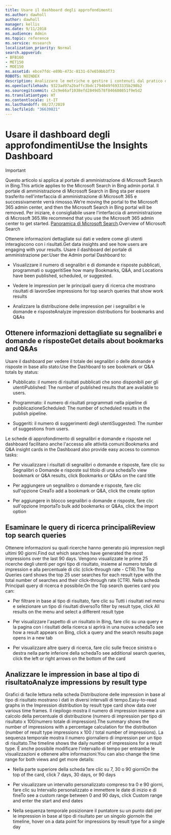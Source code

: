 ```yaml
---
title: Usare il dashboard degli approfondimenti
ms.author: dawholl
author: dawholl
manager: kellis
ms.date: 9/11/2018
ms.audience: Admin
ms.topic: reference
ms.service: mssearch
localization_priority: Normal
search.appverid:
- BFB160
- MET150
- MOE150
ms.assetid: ebce7fdc-e89b-473c-8131-67e659bb3f73
ROBOTS: NOINDEX
description: Analizzare le metriche e gestire i contenuti dal pratico dashboard nel portale di amministrazione di Microsoft Search
ms.openlocfilehash: 9323ad97a2baffc3bdc1794049f6933335b298b2
ms.sourcegitcommit: c2c9e66af1038efd2849d578f846680851f9e5d2
ms.translationtype: HT
ms.contentlocale: it-IT
ms.lasthandoff: 08/27/2019
ms.locfileid: "36639821"
---
```

# <a name="use-the-insights-dashboard"></a><span data-ttu-id="ee575-103">Usare il dashboard degli approfondimenti</span><span class="sxs-lookup"><span data-stu-id="ee575-103">Use the Insights Dashboard</span></span>

> [!IMPORTANT]
> <span data-ttu-id="ee575-104">Questo articolo si applica al portale di amministrazione di Microsoft Search in Bing.</span><span class="sxs-lookup"><span data-stu-id="ee575-104">This article applies to the Microsoft Search in Bing admin portal.</span></span> <span data-ttu-id="ee575-105">Il portale di amministrazione di Microsoft Search in Bing sta per essere trasferito nell'interfaccia di amministrazione di Microsoft 365 e successivamente verrà rimosso.</span><span class="sxs-lookup"><span data-stu-id="ee575-105">We’re moving the portal to the Microsoft 365 admin center, and then the Microsoft Search in Bing portal will be removed.</span></span> <span data-ttu-id="ee575-106">Per iniziare, è consigliabile usare l'interfaccia di amministrazione di Microsoft 365.</span><span class="sxs-lookup"><span data-stu-id="ee575-106">We recommend that you use the Microsoft 365 admin center to get started.</span></span> <span data-ttu-id="ee575-107">[Panoramica di Microsoft Search](overview-microsoft-search.md).</span><span class="sxs-lookup"><span data-stu-id="ee575-107">Overview of Microsoft Search</span></span>
    
<span data-ttu-id="ee575-108">Ottenere informazioni dettagliate sui dati e vedere come gli utenti interagiscono con i risultati.</span><span class="sxs-lookup"><span data-stu-id="ee575-108">Get data insights and see how users are engaging with your results.</span></span> <span data-ttu-id="ee575-109">Usare il dashboard del portale di amministrazione per:</span><span class="sxs-lookup"><span data-stu-id="ee575-109">User the Admin portal Dashboard to:</span></span>
  
- <span data-ttu-id="ee575-110">Visualizzare il numero di segnalibri e di domande e risposte pubblicati, programmati o suggeriti</span><span class="sxs-lookup"><span data-stu-id="ee575-110">See how many Bookmarks, Q&A, and Locations have been published, scheduled, or suggested.</span></span>
    
- <span data-ttu-id="ee575-111">Vedere le impression per le principali query di ricerca che mostrano risultati di lavoro</span><span class="sxs-lookup"><span data-stu-id="ee575-111">See impressions for top search queries that show work results</span></span>
    
- <span data-ttu-id="ee575-112">Analizzare la distribuzione delle impression per i segnalibri e le domande e risposte</span><span class="sxs-lookup"><span data-stu-id="ee575-112">Analyze impression distributions for bookmarks and Q&As</span></span>
    
## <a name="get-details-about-bookmarks-and-qas"></a><span data-ttu-id="ee575-113">Ottenere informazioni dettagliate su segnalibri e domande e risposte</span><span class="sxs-lookup"><span data-stu-id="ee575-113">Get details about bookmarks and Q&As</span></span>

<span data-ttu-id="ee575-114">Usare il dashboard per vedere il totale dei segnalibri o delle domande e risposte in base allo stato:</span><span class="sxs-lookup"><span data-stu-id="ee575-114">Use the Dashboard to see bookmark or Q&A totals by status:</span></span>
  
- <span data-ttu-id="ee575-115">Pubblicato: il numero di risultati pubblicati che sono disponibili per gli utenti</span><span class="sxs-lookup"><span data-stu-id="ee575-115">Published: The number of published results that are available to users.</span></span>
    
- <span data-ttu-id="ee575-116">Programmato: il numero di risultati programmati nella pipeline di pubblicazione</span><span class="sxs-lookup"><span data-stu-id="ee575-116">Scheduled: The number of scheduled results in the publish pipeline.</span></span>
    
- <span data-ttu-id="ee575-117">Suggeriti: il numero di suggerimenti degli utenti</span><span class="sxs-lookup"><span data-stu-id="ee575-117">Suggested: The number of suggestions from users.</span></span>
    
<span data-ttu-id="ee575-118">Le schede di approfondimento di segnalibri e domande e risposte nel dashboard facilitano anche l'accesso alle attività comuni:</span><span class="sxs-lookup"><span data-stu-id="ee575-118">Bookmarks and Q&A insight cards in the Dashboard also provide easy access to common tasks:</span></span>
  
- <span data-ttu-id="ee575-119">Per visualizzare i risultati di segnalibri o domande e risposte, fare clic su Segnalibri o Domande e risposte sul titolo di una scheda</span><span class="sxs-lookup"><span data-stu-id="ee575-119">To view bookmark or Q&A results, click Bookmarks or Q&As on the card title</span></span>
    
- <span data-ttu-id="ee575-120">Per aggiungere un segnalibro o domande e risposte, fare clic sull'opzione Crea</span><span class="sxs-lookup"><span data-stu-id="ee575-120">To add a bookmark or Q&A, click the create option</span></span>
    
- <span data-ttu-id="ee575-121">Per aggiungere in blocco segnalibri o domande e risposte, fare clic sull'opzione Importa</span><span class="sxs-lookup"><span data-stu-id="ee575-121">To bulk add bookmarks or Q&As, click the import option</span></span>
    
## <a name="review-top-search-queries"></a><span data-ttu-id="ee575-122">Esaminare le query di ricerca principali</span><span class="sxs-lookup"><span data-stu-id="ee575-122">Review top search queries</span></span>

<span data-ttu-id="ee575-123">Ottenere informazioni su quali ricerche hanno generato più impression negli ultimi 90 giorni.</span><span class="sxs-lookup"><span data-stu-id="ee575-123">Find out which searches have generated the most impressions over the last 90 days.</span></span> <span data-ttu-id="ee575-124">Vengono visualizzate le prime 25 ricerche degli utenti per ogni tipo di risultato, insieme al numero totale di impression e alla percentuale di clic (click-through rate - CTR).</span><span class="sxs-lookup"><span data-stu-id="ee575-124">The Top Queries card shows the top 25 user searches for each result type with the total number of searches and their click-through rate (CTR).</span></span> <span data-ttu-id="ee575-125">Nella scheda Principali query di ricerca è possibile:</span><span class="sxs-lookup"><span data-stu-id="ee575-125">On the Top search queries card you can:</span></span>
  
- <span data-ttu-id="ee575-126">Per filtrare in base al tipo di risultato, fare clic su Tutti i risultati nel menu e selezionare un tipo di risultati diverso</span><span class="sxs-lookup"><span data-stu-id="ee575-126">To filter by result type, click All results on the menu and select a different result type</span></span>
    
- <span data-ttu-id="ee575-127">Per visualizzare l'aspetto di un risultato in Bing, fare clic su una query e la pagina con i risultati della ricerca si aprirà in una nuova scheda</span><span class="sxs-lookup"><span data-stu-id="ee575-127">To see how a result appears on Bing, click a query and the search results page opens in a new tab</span></span>
    
- <span data-ttu-id="ee575-128">Per visualizzare altre query di ricerca, fare clic sulle frecce sinistra o destra nella parte inferiore della scheda</span><span class="sxs-lookup"><span data-stu-id="ee575-128">To see additional search queries, click the left or right arrows on the bottom of the card</span></span>
    
## <a name="analyze-impressions-by-result-type"></a><span data-ttu-id="ee575-129">Analizzare le impression in base al tipo di risultato</span><span class="sxs-lookup"><span data-stu-id="ee575-129">Analyze impressions by result type</span></span>

<span data-ttu-id="ee575-130">Grafici di facile lettura nella scheda Distribuzione delle impression in base al tipo di risultato mostrano i dati in diversi intervalli di tempo.</span><span class="sxs-lookup"><span data-stu-id="ee575-130">Easy-to-read graphs in the Impression distribution by result type card show data over various time frames.</span></span> <span data-ttu-id="ee575-131">Il riepilogo mostra il numero di impression insieme a un calcolo della percentuale di distribuzione (numero di impression per tipo di risultato x 100/numero totale di impression).</span><span class="sxs-lookup"><span data-stu-id="ee575-131">The summary shows the number of impressions with a percentage calculation for the distribution (number of result type impressions x 100 / total number of impressions).</span></span> <span data-ttu-id="ee575-132">La sequenza temporale mostra il numero giornaliero di impression per un tipo di risultato.</span><span class="sxs-lookup"><span data-stu-id="ee575-132">The timeline shows the daily number of impressions for a result type.</span></span> <span data-ttu-id="ee575-133">È anche possibile modificare l'intervallo di tempo per entrambe le visualizzazioni e ottenere altre informazioni:</span><span class="sxs-lookup"><span data-stu-id="ee575-133">You can also change the time range for both views and get more details:</span></span>
  
- <span data-ttu-id="ee575-134">Nella parte superiore della scheda fare clic su 7, 30 o 90 giorni</span><span class="sxs-lookup"><span data-stu-id="ee575-134">On the top of the card, click 7 days, 30 days, or 90 days</span></span>
    
- <span data-ttu-id="ee575-135">Per visualizzare un intervallo personalizzato compreso tra 0 e 90 giorni, fare clic su Intervallo personalizzato e immettere le date di inizio e di fine</span><span class="sxs-lookup"><span data-stu-id="ee575-135">To see a custom range between 0 and 90 days, click Custom range and enter the start and end dates</span></span>
    
- <span data-ttu-id="ee575-136">Nella sequenza temporale posizionare il puntatore su un punto dati per le impression in base al tipo di risultato per un singolo giorno</span><span class="sxs-lookup"><span data-stu-id="ee575-136">In the timeline, hover on a data point for impressions by result type for a single day</span></span>

  

